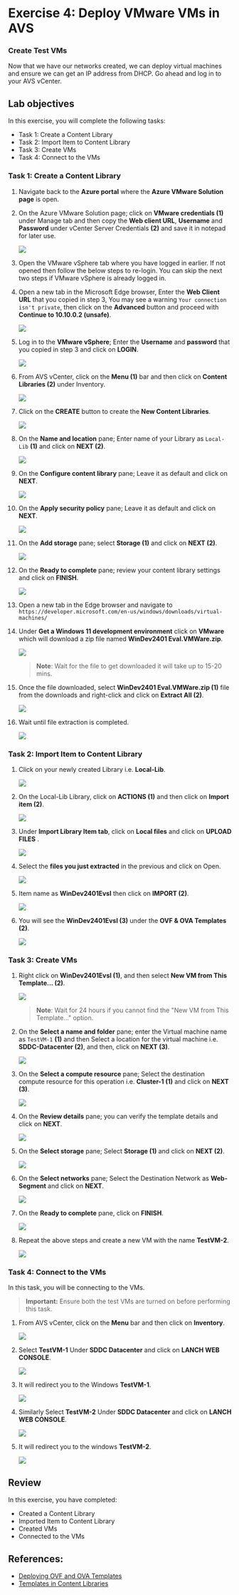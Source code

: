 # Exercise 4: Deploy VMware VMs in AVS 

### Create Test VMs
Now that we have our networks created, we can deploy virtual machines and ensure we can get an IP address from DHCP. Go ahead and log in to your AVS vCenter.

## Lab objectives

In this exercise, you will complete the following tasks:

+ Task 1: Create a Content Library
+ Task 2: Import Item to Content Library 
+ Task 3: Create VMs
+ Task 4: Connect to the VMs

### Task 1: Create a Content Library

1. Navigate back to the **Azure portal** where the **Azure VMware Solution page** is open.

3. On the Azure VMware Solution page; click on **VMware credentials (1)** under Manage tab and then copy the **Web client URL**, **Username** and **Password** under vCenter Server Credentials **(2)** and save it in notepad for later use.

   ![](../Images/3.2.jpg)

4. Open the VMware vSphere tab where you have logged in earlier. If not opened then follow the below steps to re-login. You can skip the next two steps if VMware vSphere is already logged in.

5. Open a new tab in the Microsoft Edge browser, Enter the **Web Client URL** that you copied in step 3, You may see a warning `Your connection isn't private`, then click on the **Advanced** button and proceed with **Continue to 10.10.0.2 (unsafe)**. 

   ![](../Images/new3..2.jpg)

6. Log in to the **VMware vSphere**; Enter the **Username** and **password** that you copied in step 3 and click on **LOGIN**.

   ![](../Images/3.3.jpg)

7. From AVS vCenter, click on the **Menu (1)** bar and then click on **Content Libraries (2)** under Inventory.

   ![](../Images/3.4.jpg)

8. Click on the **CREATE** button to create the **New Content Libraries**.

   ![](../Images/new3.5.png)

9. On the **Name and location** pane; Enter name of your Library as `Local-Lib` **(1)** and click on **NEXT (2)**.

   ![](../Images/3.5.jpg)

10. On the **Configure content library** pane; Leave it as default and click on **NEXT**.

    ![](../Images/3.6.jpg)

11. On the **Apply security policy** pane; Leave it as default and click on **NEXT**.

    ![](../Images/3.7.jpg)

12. On the **Add storage** pane; select **Storage (1)** and click on **NEXT (2)**.

    ![](../Images/3.8.jpg)

13. On the **Ready to complete** pane; review your content library settings and click on **FINISH**.

    ![](../Images/3.9.jpg)
   
14. Open a new tab in the Edge browser and navigate to `https://developer.microsoft.com/en-us/windows/downloads/virtual-machines/`

15. Under **Get a Windows 11 development environment** click on **VMware** which will download a zip file named **WinDev2401 Eval.VMWare.zip**.

    ![](../Images/4.2.png)

    >**Note**: Wait for the file to get downloaded it will take up to 15-20 mins.

16. Once the file downloaded, select **WinDev2401 Eval.VMWare.zip (1)** file from the downloads and right-click and click on **Extract All (2)**.

    ![](../Images/4.3.png)

17. Wait until file extraction is completed.

    ![](../Images/4.4.png)

### Task 2: Import Item to Content Library 

1. Click on your newly created Library i.e. **Local-Lib**.

   ![](../Images/3.10.jpg)

2. On the Local-Lib Library, click on **ACTIONS (1)** and then click on **Import item (2)**.

   ![](../Images/3..11.jpg)

3.  Under **Import Library Item tab**, click on **Local files** and click on **UPLOAD FILES** .

    ![](../Images/l1.png)

3. Select the **files you just extracted** in the previous and click on Open.
  
    ![](../Images/4.1.1.png)

4. Item name as **WinDev2401Evsl** then click on **IMPORT (2)**.

   ![](../Images/4.1.png)

5. You will see the **WinDev2401Evsl (3)** under the **OVF & OVA Templates (2)**.

   ![](../Images/3.14.jpg)
   
### Task 3: Create VMs

1. Right click on **WinDev2401Evsl (1)**, and then select **New VM from This Template... (2)**.

   ![](../Images/3.15.jpg)

   >**Note**: Wait for 24 hours if you cannot find the "New VM from This Template..." option.

2. On the **Select a name and folder** pane; enter the Virtual machine name as `TestVM-1` **(1)** and then Select a location for the virtual machine i.e. **SDDC-Datacenter (2)**, and then, click on **NEXT (3)**.

   ![](../Images/TestVM-1.jpg)

3. On the **Select a compute resource** pane; Select the destination compute resource for this operation i.e. **Cluster-1 (1)** and click on **NEXT (3)**.

   ![](../Images/3.17.jpg)

4. On the **Review details** pane; you can verify the template details and click on **NEXT**.

   ![](../Images/3.18.jpg)

5. On the **Select storage** pane; Select **Storage (1)** and click on **NEXT (2)**.

   ![](../Images/3.20.jpg)

6. On the **Select networks** pane; Select the Destination Network as **Web-Segment** and click on **NEXT**.

   ![](../Images/3.21.jpg)

7. On the **Ready to complete** pane, click on **FINISH**.

   ![](../Images/3.22.jpg)
   
8. Repeat the above steps and create a new VM with the name **TestVM-2**.

   ![](../Images/TestVM-2.jpg)

### Task 4: Connect to the VMs

In this task, you will be connecting to the VMs.

   > **Important:** Ensure both the test VMs are turned on before performing this task.

1. From AVS vCenter, click on the **Menu** bar and then click on **Inventory**.

   ![](../Images/i.png)

2. Select **TestVM-1** Under **SDDC Datacenter** and click on **LANCH WEB CONSOLE**.

   ![](../Images/webconsole.png)
  
3. It will redirect you to the Windows **TestVM-1**.

   ![](../Images/vm1.png)
  
4. Similarly Select **TestVM-2** Under **SDDC Datacenter** and click on **LANCH WEB CONSOLE**.

   ![](../Images/webconsole1.png)

5. It will redirect you to the windows **TestVM-2**.

   ![](../Images/vm2.png)

## Review
In this exercise, you have completed:
- Created a Content Library
- Imported Item to Content Library 
- Created VMs
- Connected to the VMs

## References:
- [Deploying OVF and OVA Templates](https://docs.vmware.com/en/VMware-vSphere/7.0/com.vmware.vsphere.vm_admin.doc/GUID-AFEDC48B-C96F-4088-9C1F-4F0A30E965DE.html)
- [Templates in Content Libraries](https://docs.vmware.com/en/VMware-vSphere/7.0/com.vmware.vsphere.vm_admin.doc/GUID-F7BF0E6B-7C4F-4E46-8BBF-76229AEA7220.html)

